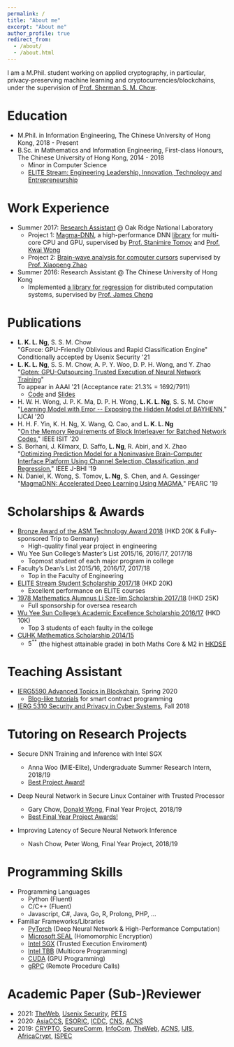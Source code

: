 ```yaml
---
permalink: /
title: "About me"
excerpt: "About me"
author_profile: true
redirect_from: 
  - /about/
  - /about.html
---
```


I am a M.Phil. student working on applied cryptography, in particular, privacy-preserving machine learning and cryptocurrencies/blockchains, under the supervision of [Prof. Sherman S. M. Chow](https://staff.ie.cuhk.edu.hk/~smchow/). 

Education
======
* M.Phil. in Information Engineering, The Chinese University of Hong Kong, 2018 - Present
* B.Sc. in Mathematics and Information Engineering, First-class Honours, The Chinese University of Hong Kong, 2014 - 2018
  * Minor in Computer Science
  * [ELITE Stream: Engineering Leadership, Innovation, Technology and Entrepreneurship](https://www.erg.cuhk.edu.hk/erg/Elite)

Work Experience
======
* Summer 2017: [Research Assistant](https://www.jics.utk.edu/recsem-reu/recsem17) @ Oak Ridge National Laboratory
  * Project 1: [Magma-DNN](http://icl.utk.edu/projectsfiles/magma/pubs/71-MagmaDNN.pdf), 
  a high-performance DNN [library](https://bitbucket.org/icl/magmadnn/src/master/) 
  for multi-core CPU and GPU, supervised by [Prof. Stanimire Tomov](http://www.icl.utk.edu/~tomov/) 
  and [Prof. Kwai Wong](https://mabe.utk.edu/people/kwai-l-wong/)
  * Project 2: [Brain-wave analysis for computer cursors](https://ieeexplore.ieee.org/document/8610180) 
  supervised by [Prof. Xiaopeng Zhao](https://mabe.utk.edu/people/xiaopeng-zhao/)
* Summer 2016: Research Assistant @ The Chinese University of Hong Kong
  * Implemented [a library for regression](https://github.com/husky-team/husky/tree/master/lib/ml) for distributed computation systems, 
	supervised by [Prof. James Cheng](https://www.cse.cuhk.edu.hk/~jcheng/)
  

Publications
======
  * **L. K. L. Ng**, S. S. M. Chow <br />
	"GForce: GPU-Friendly Oblivious and Rapid Classification Engine" <br />
	Conditionally accepted by Usenix Security '21
  * **L. K. L. Ng**, S. S. M. Chow, A. P. Y. Woo, D. P. H. Wong, and Y. Zhao <br />
	"[Goten: GPU-Outsourcing Trusted Execution of Neural Network Training](./files/goten.pdf)" <br />
  To appear in AAAI '21 (Acceptance rate: 21.3% = 1692/7911)
    * [Code](https://github.com/goten-team/Goten) and [Slides](./files/goten-slides.pdf)
  * H. W. H. Wong, J. P. K. Ma, D. P. H. Wong, **L. K. L. Ng**, S. S. M. Chow <br />
	"[Learning Model with Error -- Exposing the Hidden Model of BAYHENN](https://www.ijcai.org/Proceedings/2020/0488.pdf),"
	IJCAI '20
  * H. H. F. Yin, K. H. Ng, X. Wang, Q. Cao, and **L. K. L. Ng** <br />
"[On the Memory Requirements of Block Interleaver for Batched Network Codes](https://2020.ieee-isit-virtual.org/presentation/lecture/memory-requirements-block-interleaver-batched-network-codes),"
IEEE ISIT '20
  * S. Borhani, J. Kilmarx, D. Saffo, **L. Ng**, R. Abiri, and X. Zhao <br />
"[Optimizing Prediction Model for a Noninvasive Brain-Computer Interface Platform Using Channel Selection, Classification, and Regression](https://www.researchgate.net/publication/330327972_Optimizing_Prediction_Model_for_a_Noninvasive_Brain-Computer_Interface_Platform_Using_Channel_Selection_Classification_and_Regression),"
IEEE J-BHI '19
  * N. Daniel, K. Wong, S. Tomov, **L. Ng**, S. Chen, and A. Gessinger <br />
"[MagmaDNN: Accelerated Deep Learning Using MAGMA](https://www.researchgate.net/publication/334779041_MagmaDNN_Accelerated_Deep_Learning_Using_MAGMA),"
PEARC '19

<!---
  <ul>{% for post in site.publications %}
    {% include archive-single-cv.html %}
  {% endfor %}</ul>
-->
  

Scholarships & Awards
=====
  * [Bronze Award of the ASM Technology Award 2018](https://www.erg.cuhk.edu.hk/erg/node/1657) (HKD 20K & Fully-sponsored Trip to Germany)
    * High-quality final year project in engineering
  * Wu Yee Sun College’s Master’s List 2015/16, 2016/17, 2017/18 
    * Topmost student of each major program in college
  * Faculty’s Dean’s List 2015/16, 2016/17, 2017/18 
    * Top in the Faculty of Engineering
  * [ELITE Stream Student Scholarship 2017/18](https://www.erg.cuhk.edu.hk/erg/Elite/Scholarship) (HKD 20K)
    * Excellent performance on ELITE courses
  * [1978 Mathematics Alumnus Li Sze-lim Scholarship 2017/18](https://www.math.cuhk.edu.hk/student-centre/scholarships/1978-mathematics-alumus-li-sze-lim-scholarships) (HKD 25K)
    * Full sponsorship for oversea research
  * [Wu Yee Sun College’s Academic Excellence Scholarship 2016/17](https://www.wys.cuhk.edu.hk/news/scholarships-for-academic-excellence-201617/?lang=zh) (HKD 10K)
    * Top 3 students of each faulty in the college
  * [CUHK Mathematics Scholarship 2014/15](https://www.math.cuhk.edu.hk/student-centre/scholarships/mathematics-scholarship)
    * $5^{**}$ (the highest attainable grade) in both Maths Core & M2 in [HKDSE](https://www.hkeaa.edu.hk/en/hkdse/introduction/)

<!---
    * Fully-sponsored trip to Munich, Germany & a scholarship
-->

<!--
Talks
======
  <ul>{% for post in site.talks %}
    {% include archive-single-talk-cv.html %}
  {% endfor %}</ul>
-->
  
Teaching Assistant
======
  * [IERG5590 Advanced Topics in Blockchain](https://staff.ie.cuhk.edu.hk/~smchow/5590/), Spring 2020
    * [Blog-like tutorials](https://app.gitbook.com/@lucieno/s/ierg5590-tutorials) for smart contract programming
  * [IERG 5310 Security and Privacy in Cyber Systems](https://staff.ie.cuhk.edu.hk/~smchow/5310/), Fall 2018

<!---
  <ul>{% for post in site.teaching %}
    {% include archive-single-cv.html %}
  {% endfor %}</ul>
-->

Tutoring on Research Projects
======
  * Secure DNN Training and Inference with Intel SGX 
    * Anna Woo (MIE-Elite), Undergraduate Summer Research Intern, 2018/19
    * [Best Project Award!](https://www.youtube.com/watch?v=3B_15ueTfX8&feature=youtu.be&t=69)

  * Deep Neural Network in Secure Linux Container with Trusted Processor
    * Gary Chow, [Donald Wong](http://crypto.ie.cuhk.edu.hk/wph019), Final Year Project, 2018/19
    * [Best Final Year Project Awards!](https://www.ie.cuhk.edu.hk/lnews/19-08-30.shtml)

  * Improving Latency of Secure Neural Network Inference
    * Nash Chow, Peter Wong, Final Year Project, 2018/19

Programming Skills
======
  * Programming Languages
    * Python (Fluent)
    * C/C++ (Fluent)
    * Javascript, C#, Java, Go, R, Prolong, PHP, ...
  * Familiar Frameworks/Libraries
    * [PyTorch](https://pytorch.org/) (Deep Neural Network & High-Performance Computation)
    * [Microsoft SEAL](https://github.com/Microsoft/SEAL) (Homomorphic Encryption)
    * [Intel SGX](https://software.intel.com/en-us/sgx) (Trusted Execution Enviroment)
    * [Intel TBB](https://github.com/intel/tbb) (Multicore Programming)
    * [CUDA](https://developer.nvidia.com/cuda-zone) (GPU Programming)
    * [gRPC](https://github.com/grpc/grpc) (Remote Procedure Calls)

Academic Paper (Sub-)Reviewer
=====
  * 2021: 
[TheWeb](https://www2021.thewebconf.org/), 
[Usenix Security](https://www.usenix.org/conference/usenixsecurity21), 
[PETS](https://petsymposium.org/cfp21.php)
  * 2020: 
[AsiaCCS](https://asiaccs2020.cs.nthu.edu.tw/), 
[ESORIC](http://esorics2020.sccs.surrey.ac.uk/), 
[ICDC](https://icdcs2020.sg/), 
[CNS](https://cns2020.ieee-cns.org/),
[ACNS](https://sites.google.com/di.uniroma1.it/ACNS2020)
  * 2019: 
[CRYPTO](https://crypto.iacr.org/201s), 
[SecureComm](https://securecomm.eai-conferences.org/2019), 
[InfoCom](https://infocom2019.ieee-infocom.org/),
[TheWeb](http://www2019.thewebconf.org/), 
[ACNS](https://www.acns19.com/),
[IJIS](https://www.springer.com/journal/10207), 
[AfricaCrypt](https://link.springer.com/book/10.1007/978-3-030-23696-0),
[ISPEC](https://ccs.research.utar.edu.my/ispec2019/)

<!--
Languages
======
  * Chinese (Native)
  * English (Fluent)
-->

  
<!--

  * Familiar Frameworks/Libraries
    * [PyTorch](https://pytorch.org/) (Deep Neural Network & High-Performance Computation)
    * [Microsoft SEAL](https://github.com/Microsoft/SEAL) (Homomorphic Encryption)
    * [Intel SGX](https://software.intel.com/en-us/sgx) (Trusted Execution Enviroment)
    * [Intel TBB](https://github.com/intel/tbb) (Multicore Programming)
    * [CUDA](https://developer.nvidia.com/cuda-zone) (GPU Programming)
    * [Magma](https://icl.cs.utk.edu/magma/) (High-performance Scientific Computation)
    * [gRPC](https://github.com/grpc/grpc) (Remote Procedure Calls)
    * [ZeroMQ](https://github.com/zeromq/libzmq) (Messaging Kernel)

Service and leadership
======
* Currently signed in to 43 different slack teams
-->
